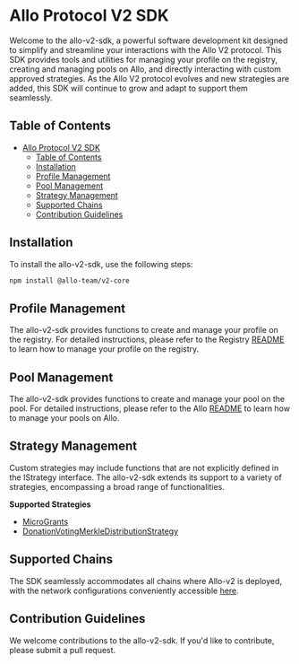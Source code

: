 # Allo Protocol V2 SDK

Welcome to the allo-v2-sdk, a powerful software development kit designed to simplify and streamline your interactions with the Allo V2 protocol. This SDK provides tools and utilities for managing your profile on the registry, creating and managing pools on Allo, and directly interacting with custom approved strategies. As the Allo V2 protocol evolves and new strategies are added, this SDK will continue to grow and adapt to support them seamlessly.

## Table of Contents

- [Allo Protocol V2 SDK](#allo-protocol-v2-sdk)
  - [Table of Contents](#table-of-contents)
  - [Installation](#installation)
  - [Profile Management](#profile-management)
  - [Pool Management](#pool-management)
  - [Strategy Management](#strategy-management)
  - [Supported Chains](#supported-chains)
  - [Contribution Guidelines](#contribution-guidelines)

## Installation

To install the allo-v2-sdk, use the following steps:

```bash
npm install @allo-team/v2-core
```

## Profile Management

The allo-v2-sdk provides functions to create and manage your profile on the registry. For detailed instructions, please refer to the Registry [README](./src/Registry/README.md) to learn how to manage your profile on the registry.


## Pool Management

The allo-v2-sdk provides functions to create and manage your pool on the pool. For detailed instructions, please refer to the Allo [README](./src/Allo/README.md) to learn how to manage your pools on Allo.

## Strategy Management

Custom strategies may include functions that are not explicitly defined in the IStrategy interface. The allo-v2-sdk extends its support to a variety of strategies, encompassing a broad range of functionalities.

**Supported Strategies**
- [MicroGrants](./src/strategies/MicroGrantsStrategy/README.md)
- [DonationVotingMerkleDistributionStrategy](./src/strategies/DonationVotingMerkleDistributionStrategy/README.md)

## Supported Chains

The SDK seamlessly accommodates all chains where Allo-v2 is deployed, with the network configurations conveniently accessible [here](./src/chains.config.ts).

## Contribution Guidelines

We welcome contributions to the allo-v2-sdk. If you'd like to contribute, please submit a pull request.